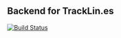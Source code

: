 ## Backend for TrackLin.es

[![Build Status](https://travis-ci.org/TrackLines/backend.svg?branch=master)](https://travis-ci.org/TrackLines/backend)